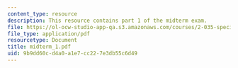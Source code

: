 ```yaml
---
content_type: resource
description: This resource contains part 1 of the midterm exam.
file: https://ol-ocw-studio-app-qa.s3.amazonaws.com/courses/2-035-special-topics-in-mathematics-with-applications-linear-algebra-and-the-calculus-of-variations-spring-2007/9b9dd60cd4a0a1e7cc227e3db55c6d49_midterm_1.pdf
file_type: application/pdf
resourcetype: Document
title: midterm_1.pdf
uid: 9b9dd60c-d4a0-a1e7-cc22-7e3db55c6d49
---
```

